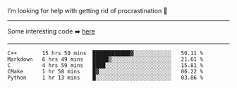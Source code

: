 I’m looking for help with getting rid of procrastination 🤔

-----

Some interesting code :arrow_right: [here](https://github.com/zhen8838/playground)

-----

<!--START_SECTION:waka-->
```text
C++        15 hrs 50 mins  ████████████▓░░░░░░░░░░░░   50.11 % 
Markdown   6 hrs 49 mins   █████▒░░░░░░░░░░░░░░░░░░░   21.61 % 
C          4 hrs 59 mins   ████░░░░░░░░░░░░░░░░░░░░░   15.81 % 
CMake      1 hr 58 mins    █▓░░░░░░░░░░░░░░░░░░░░░░░   06.22 % 
Python     1 hr 13 mins    █░░░░░░░░░░░░░░░░░░░░░░░░   03.86 % 
```
<!--END_SECTION:waka-->

<!--
**zhen8838/zhen8838** is a ✨ _special_ ✨ repository because its `README.md` (this file) appears on your GitHub profile.

Here are some ideas to get you started:

- 🔭 I’m currently working on ...
- 🌱 I’m currently learning ...
- 👯 I’m looking to collaborate on ...
 ...
- 💬 Ask me about ...
- 📫 How to reach me: ...
- 😄 Pronouns: ...
- ⚡ Fun fact: ...
-->
